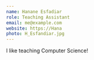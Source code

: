 ```yaml
---
name: Hanane Esfadiar
role: Teaching Assistant
email: me@example.com
website: https://Hana
photo: H_Esfandiar.jpg
---
```


I like teaching Computer Science!
